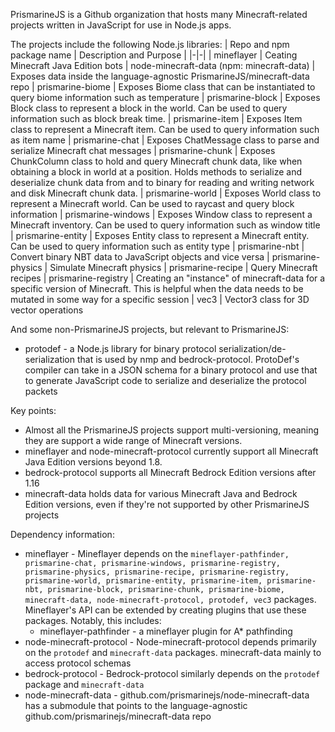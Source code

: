 PrismarineJS is a Github organization that hosts many Minecraft-related projects written in JavaScript for use in Node.js apps.

The projects include the following Node.js libraries:
| Repo and npm package name | Description and Purpose |
|-|-|
| mineflayer                | Ceating Minecraft Java Edition bots
| node-minecraft-data (npm: minecraft-data) | Exposes data inside the language-agnostic PrismarineJS/minecraft-data repo
| prismarine-biome          | Exposes Biome class that can be instantiated to query biome information such as temperature
| prismarine-block          | Exposes Block class to represent a block in the world. Can be used to query information such as block break time.
| prismarine-item           | Exposes Item class to represent a Minecraft item. Can be used to query information such as item name
| prismarine-chat           | Exposes ChatMessage class to parse and serialize Minecraft chat messages
| prismarine-chunk          | Exposes ChunkColumn class to hold and query Minecraft chunk data, like when obtaining a block in world at a position. Holds methods to serialize and deserialize chunk data from and to binary for reading and writing network and disk Minecraft chunk data.
| prismarine-world          | Exposes World class to represent a Minecraft world. Can be used to raycast and query block information
| prismarine-windows        | Exposes Window class to represent a Minecraft inventory. Can be used to query information such as window title
| prismarine-entity         | Exposes Entity class to represent a Minecraft entity. Can be used to query information such as entity type
| prismarine-nbt            | Convert binary NBT data to JavaScript objects and vice versa
| prismarine-physics        | Simulate Minecraft physics
| prismarine-recipe         | Query Minecraft recipes
| prismarine-registry       | Creating an "instance" of minecraft-data for a specific version of Minecraft. This is helpful when the data needs to be mutated in some way for a specific session
| vec3                      | Vector3 class for 3D vector operations

And some non-PrismarineJS projects, but relevant to PrismarineJS:
* protodef - a Node.js library for binary protocol serialization/de-serialization that is used by nmp and bedrock-protocol. ProtoDef's compiler can take in a JSON schema for a binary protocol and use that to generate JavaScript code to serialize and deserialize the protocol packets

Key points:
* Almost all the PrismarineJS projects support multi-versioning, meaning they are support a wide range of Minecraft versions.
* mineflayer and node-minecraft-protocol currently support all Minecraft Java Edition versions beyond 1.8.
* bedrock-protocol supports all Minecraft Bedrock Edition versions after 1.16
* minecraft-data holds data for various Minecraft Java and Bedrock Edition versions, even if they're not supported by other PrismarineJS projects

Dependency information:
* mineflayer - Mineflayer depends on the `mineflayer-pathfinder, prismarine-chat, prismarine-windows, prismarine-registry, prismarine-physics, prismarine-recipe, prismarine-registry, prismarine-world, prismarine-entity, prismarine-item, prismarine-nbt, prismarine-block, prismarine-chunk, prismarine-biome, minecraft-data, node-minecraft-protocol, protodef, vec3` packages. Mineflayer's API can be extended by creating plugins that use these packages. Notably, this includes:
  * mineflayer-pathfinder - a mineflayer plugin for A* pathfinding
* node-minecraft-protocol - Node-minecraft-protocol depends primarily on the `protodef` and `minecraft-data` packages. minecraft-data mainly to access protocol schemas
* bedrock-protocol - Bedrock-protocol similarly depends on the `protodef` package and `minecraft-data`
* node-minecraft-data - github.com/prismarinejs/node-minecraft-data has a submodule that points to the language-agnostic github.com/prismarinejs/minecraft-data repo
